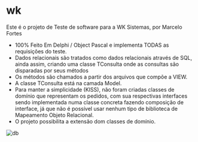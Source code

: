 # wk

Este é o projeto de Teste de software para a WK Sistemas, por Marcelo Fortes

- 100% Feito Em Delphi / Object Pascal e implementa TODAS as requisições do teste.
- Dados relacionais são tratados como dados relacionais através de SQL, ainda assim, criando uma classe TConsulta onde as consultas são disparadas por seus métodos
- Os métodos são chamados a partir dos arquivos que compõe a VIEW.
- A classe TConsulta está na camada Model.
- Para manter a simplicidade (KISS), não foram criadas classes de domínio que representam os pedidos, com sua respectivas interfaces sendo implementada numa classe concreta fazendo composição de interface, já que não é possível usar nenhum tipo de biblioteca de Mapeamento Objeto Relacional.
- O projeto possibilita a extensão dom classes de domínio.

![db](https://user-images.githubusercontent.com/58529630/136639109-0678c40b-ef95-47b1-8d9b-41b428b54537.png)
